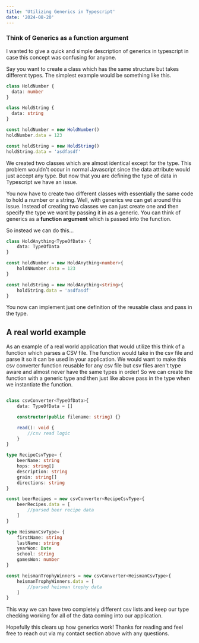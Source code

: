 ```yaml
---
title: 'Utilizing Generics in Typescript'
date: '2024-08-20'
---
```


### Think of Generics as a function argument

I wanted to give a quick and simple description of generics in typescript in case this concept was confusing for anyone.

Say you want to create a class which has the same structure but takes different types. The simplest example would be something like this.

```ts
class HoldNumber {
  data: number
}

class HoldString {
  data: string
}

const holdNumber = new HoldNumber()
holdNumber.data = 123

const holdString = new HoldString()
holdString.data = 'asdfasdf'
```

We created two classes which are almost identical except for the type. This problem wouldn't occur in normal Javascript since the data attribute would just accept any type. But now that you are defining the type of data in Typescript we have an issue.

You now have to create two different classes with essentially the same code to hold a number or a string. Well, with generics we can get around this issue. Instead of creating two classes we
can just create one and then specify the type we want by passing it in as a generic. You can think of generics as a **function argument** which is passed into the function.

So instead we can do this...

```ts
class HoldAnything<TypeOfData> {
	data: TypeOfData
}

const holdNumber = new HoldAnything<number>{
	holdNNumber.data = 123
}

const holdString = new HoldAnything<string>{
	holdString.data = 'asdfasdf'
}
```

You now can implement just one definition of the reusable class and pass in the type.

## A real world example

As an example of a real world application that would utilize this think of a function which parses a CSV file. The function would take in the csv file and parse it so it can be used in your application.
We would want to make this csv converter function reusable for any csv file but csv files aren't type aware and almost never have the same types in order! So we can create the function with a generic type and then just like above
pass in the type when we instantiate the function.

```ts

class csvConverter<TypeOfData>{
	data: TypeOfData = []

	constructor(public filename: string) {}

	read(): void {
		//csv read logic
	}
}

type RecipeCsvType= {
	beerName: string
	hops: string[]
	description: string
	grain: string[]
	directions: string
}

const beerRecipes = new csvConverter<RecipeCsvType>{
	beerRecipes.data = [
		//parsed beer recipe data
	]
}

type HeismanCsvType= {
	firstName: string
	lastName: string
	yearWon: Date
	school: string
	gamesWon: number
}

const heismanTrophyWinners = new csvConverter<HeismanCsvType>{
	heismanTrophyWinners.data = [
		//parsed heisman trophy data
	]
}

```

This way we can have two completely different csv lists and keep our type checking working for all of the data coming into our application.

Hopefully this clears up how generics work! Thanks for reading and feel free to reach out via my contact section above with any questions.
